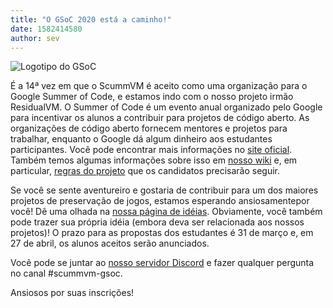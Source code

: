```yaml
---
title: "O GSoC 2020 está a caminho!"
date: 1582414580
author: sev
---
```


![Logotipo do GSoC](/data/news/GSoC2017Logo.png)

É a 14ª vez em que o ScummVM é aceito como uma organização para o Google Summer of Code, e estamos indo com o
nosso projeto irmão ResidualVM. O Summer of Code é um evento anual organizado pelo Google para incentivar os alunos a contribuir para projetos de código aberto. As organizações de código aberto fornecem mentores e projetos para trabalhar, enquanto o Google dá algum dinheiro aos estudantes participantes. Você pode encontrar mais informações no [site oficial](https://summerofcode.withgoogle.com). Também temos algumas informações sobre isso em [nosso wiki](http://wiki.scummvm.org/index.php/Summer_of_Code) e, em particular, [regras do projeto](http://wiki.scummvm.org/index.php/Summer_of_Code/Project_Rules) que os candidatos precisarão seguir.

Se você se sente aventureiro e gostaria de contribuir para um dos maiores projetos de preservação de jogos, estamos
esperando ansiosamentepor você! Dê uma olhada na [nossa página de idéias](http://wiki.scummvm.org/index.php/Summer_of_Code/GSoC_Ideas_2020). Obviamente, você também pode trazer sua própria idéia (embora deva ser relacionada aos nossos projetos)! O prazo para as propostas dos estudantes é 31 de março e, em 27 de abril, os alunos aceitos serão anunciados.

Você pode se juntar ao [nosso servidor Discord](https://discord.gg/5D8yTtF) e fazer qualquer pergunta no canal #scummvm-gsoc.

Ansiosos por suas inscrições!
